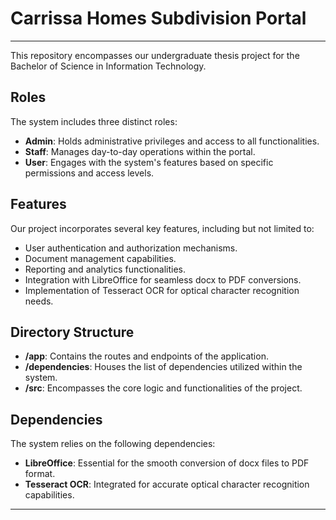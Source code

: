 
# Carrissa Homes Subdivision Portal

---

This repository encompasses our undergraduate thesis project for the Bachelor of Science in Information Technology.

## Roles
The system includes three distinct roles:
- **Admin**: Holds administrative privileges and access to all functionalities.
- **Staff**: Manages day-to-day operations within the portal.
- **User**: Engages with the system's features based on specific permissions and access levels.

## Features
Our project incorporates several key features, including but not limited to:
- User authentication and authorization mechanisms.
- Document management capabilities.
- Reporting and analytics functionalities.
- Integration with LibreOffice for seamless docx to PDF conversions.
- Implementation of Tesseract OCR for optical character recognition needs.

## Directory Structure
- **/app**: Contains the routes and endpoints of the application.
- **/dependencies**: Houses the list of dependencies utilized within the system.
- **/src**: Encompasses the core logic and functionalities of the project.

## Dependencies
The system relies on the following dependencies:
- **LibreOffice**: Essential for the smooth conversion of docx files to PDF format.
- **Tesseract OCR**: Integrated for accurate optical character recognition capabilities.

---